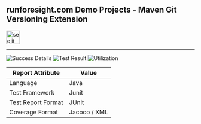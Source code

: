 ## runforesight.com Demo Projects - Maven Git Versioning Extension

<a href="https://foresight.thundra.live/repositories/github/runforesight-demo/scala-maven-plugin/workflow-runs">
  <img src="https://4750167.fs1.hubspotusercontent-na1.net/hubfs/4750167/foresight-live-badge-72.png" height="36" alt="see it on foresight" />
</a>

---
![Success Details](http://foresight.service.thundra.us/public/api/v1/badge/success?repoId=f1d2d8f5-4fbc-4c42-b0da-49272ba1b833)
![Test Result](http://foresight.service.thundra.us/public/api/v1/badge/test?repoId=f1d2d8f5-4fbc-4c42-b0da-49272ba1b833)
![Utilization](http://foresight.service.thundra.us/public/api/v1/badge/utilization?repoId=f1d2d8f5-4fbc-4c42-b0da-49272ba1b833)


| Report Attribute  | Value   | 
|---|---|
| Language  | Java |
| Test Framework  | Junit |
| Test Report Format | JUnit |
| Coverage Format | Jacoco / XML  |
